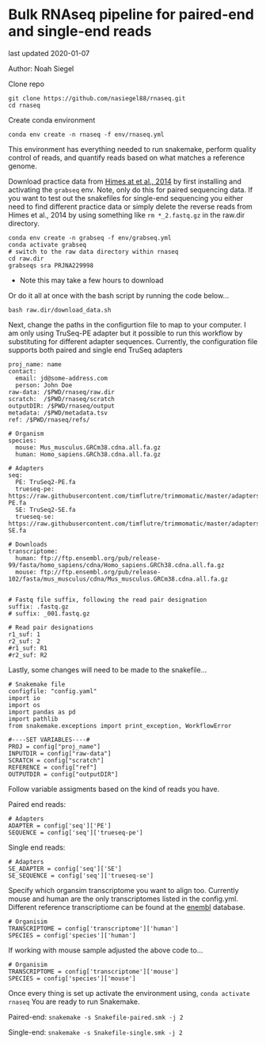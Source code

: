 # Bulk RNAseq pipeline for paired-end and single-end reads
last updated 2020-01-07

Author: Noah Siegel

Clone repo
```
git clone https://github.com/nasiegel88/rnaseq.git
cd rnaseq
```

Create conda environment
```
conda env create -n rnaseq -f env/rnaseq.yml
```
This environment has everything needed to run snakemake, perform quality control of reads, and quantify reads based on what matches a reference genome.

Download practice data from [Himes at et al., 2014](https://pubmed.ncbi.nlm.nih.gov/24926665/) by first installing and activating the ```grabseq``` env. Note, only do this for paired sequencing data. If you want to test out the snakefiles for single-end sequencing you either need to find different practice data or simply delete the reverse reads from Himes et al., 2014 by using something like ```rm *_2.fastq.gz``` in the raw.dir directory.
```
conda env create -n grabseq -f env/grabseq.yml
conda activate grabseq
# switch to the raw data directory within rnaseq
cd raw.dir
grabseqs sra PRJNA229998
```
* Note this may take a few hours to download

Or do it all at once with the bash script by running the code below...
```
bash raw.dir/download_data.sh
```

Next, change the paths in the configurtion file to map to your computer. I am only using TruSeq-PE adapter but it possible to run this workflow by substituting for different adapter sequences. Currently, the configuration file supports both paired and single end TruSeq adapters

```
proj_name: name
contact:
  email: jd@some-address.com
  person: John Doe
raw-data: /$PWD/rnaseq/raw.dir
scratch:  /$PWD/rnaseq/scratch
outputDIR: /$PWD/rnaseq/output
metadata: /$PWD/metadata.tsv
ref: /$PWD/rnaseq/refs/

# Organism
species:
  mouse: Mus_musculus.GRCm38.cdna.all.fa.gz
  human: Homo_sapiens.GRCh38.cdna.all.fa.gz

# Adapters
seq:
  PE: TruSeq2-PE.fa
  trueseq-pe: https://raw.githubusercontent.com/timflutre/trimmomatic/master/adapters/TruSeq2-PE.fa
  SE: TruSeq2-SE.fa
  trueseq-se: https://raw.githubusercontent.com/timflutre/trimmomatic/master/adapters/TruSeq2-SE.fa

# Downloads
transcriptome:
  human: ftp://ftp.ensembl.org/pub/release-99/fasta/homo_sapiens/cdna/Homo_sapiens.GRCh38.cdna.all.fa.gz
  mouse: ftp://ftp.ensembl.org/pub/release-102/fasta/mus_musculus/cdna/Mus_musculus.GRCm38.cdna.all.fa.gz


# Fastq file suffix, following the read pair designation
suffix: .fastq.gz
# suffix: _001.fastq.gz

# Read pair designations
r1_suf: 1
r2_suf: 2
#r1_suf: R1
#r2_suf: R2
```

Lastly, some changes will need to be made to the snakefile...

```
# Snakemake file
configfile: "config.yaml"
import io 
import os
import pandas as pd
import pathlib
from snakemake.exceptions import print_exception, WorkflowError

#----SET VARIABLES----#
PROJ = config["proj_name"]
INPUTDIR = config["raw-data"]
SCRATCH = config["scratch"]
REFERENCE = config["ref"]
OUTPUTDIR = config["outputDIR"]
```

Follow variable assigments based on the kind of reads you have. 

Paired end reads:
```
# Adapters
ADAPTER = config['seq']['PE']
SEQUENCE = config['seq']['trueseq-pe']
```

Single end reads:
```
# Adapters
SE_ADAPTER = config['seq']['SE']
SE_SEQUENCE = config['seq']['trueseq-se']
```

Specify which organsim transcriptome you want to align too. Currently mouse and human are the only transcriptomes listed in the config.yml. Different reference transcriptiome can be found at the [enembl](https://uswest.ensembl.org/info/data/ftp/index.html) database.

```
# Organisim
TRANSCRIPTOME = config['transcriptome']['human']
SPECIES = config['species']['human']
```

If working with mouse sample adjusted the above code to...

```
# Organisim
TRANSCRIPTOME = config['transcriptome']['mouse']
SPECIES = config['species']['mouse']
```

Once every thing is set up activate the environment using,
```conda activate rnaseq```
You are ready to run Snakemake.

Paired-end: ```snakemake -s Snakefile-paired.smk -j 2```

Single-end: ```snakemake -s Snakefile-single.smk -j 2```
